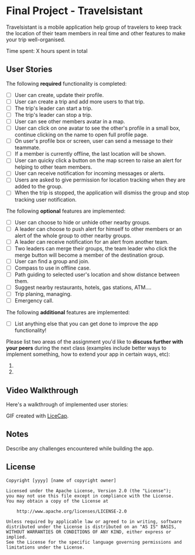 # Final Project - Travelsistant

Travelsistant is a mobile application help group of travelers to keep track the location of their team members in real time and other features to make your trip well-organised.

Time spent: X hours spent in total

## User Stories

The following **required** functionality is completed:

- [ ] User can create, update their profile.
- [ ] User can create a trip and add more users to that trip.
- [ ] The trip's leader can start a trip.
- [ ] The trip's leader can stop a trip.
- [ ] User can see other members avatar in a map.
- [ ] User can click on one avatar to see the other's profile in a small box, continue clicking on the name to open full profile page.
- [ ] On user's profile box or screen, user can send a message to their teammate.
- [ ] If a member is currently offline, the last location will be shown.
- [ ] User can quicky click a button on the map screen to raise an alert for helping to other team members.
- [ ] User can receive notification for incoming messages or alerts.
- [ ] Users are asked to give permission for location tracking when they are added to the group.
- [ ] When the trip is stopped, the application will dismiss the group and stop tracking user notification.

The following **optional** features are implemented:

- [ ] User can choose to hide or unhide other nearby groups.
- [ ] A leader can choose to push alert for himself to other members or an alert of the whole group to other nearby groups.
- [ ] A leader can receive notification for an alert from another team.
- [ ] Two leaders can merge their groups, the team leader who click the merge button will become a member of the destination group.
- [ ] User can find a group and join.
- [ ] Compass to use in offline case.
- [ ] Path guiding to selected user's location and show distance between them.
- [ ] Suggest nearby restaurants, hotels, gas stations, ATM....
- [ ] Trip planing, managing.
- [ ] Emergency call.

The following **additional** features are implemented:

- [ ] List anything else that you can get done to improve the app functionality!

Please list two areas of the assignment you'd like to **discuss further with your peers** during the next class (examples include better ways to implement something, how to extend your app in certain ways, etc):

1.
2.

## Video Walkthrough

Here's a walkthrough of implemented user stories:



GIF created with [LiceCap](http://www.cockos.com/licecap/).

## Notes

Describe any challenges encountered while building the app.

## License

    Copyright [yyyy] [name of copyright owner]

    Licensed under the Apache License, Version 2.0 (the "License");
    you may not use this file except in compliance with the License.
    You may obtain a copy of the License at

        http://www.apache.org/licenses/LICENSE-2.0

    Unless required by applicable law or agreed to in writing, software
    distributed under the License is distributed on an "AS IS" BASIS,
    WITHOUT WARRANTIES OR CONDITIONS OF ANY KIND, either express or implied.
    See the License for the specific language governing permissions and
    limitations under the License.
